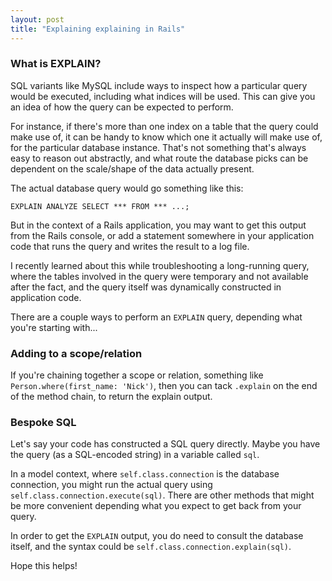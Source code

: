 ```yaml
---
layout: post
title: "Explaining explaining in Rails"
---
```


### What is EXPLAIN?

SQL variants like MySQL include ways to inspect how a particular query would be executed, including what indices will be used. This can give you an idea of how the query can be expected to perform. 

For instance, if there's more than one index on a table that the query could make use of, it can be handy to know which one it actually will make use of, for the particular database instance. That's not something that's always easy to reason out abstractly, and what route the database picks can be dependent on the scale/shape of the data actually present.

The actual database query would go something like this:
```
EXPLAIN ANALYZE SELECT *** FROM *** ...;
```
But in the context of a Rails application, you may want to get this output from the Rails console, or add a statement somewhere in your application code that runs the query and writes the result to a log file.

I recently learned about this while troubleshooting a long-running query, where the tables involved in the query were temporary and not available after the fact, and the query itself was dynamically constructed in application code.

There are a couple ways to perform an `EXPLAIN` query, depending what you're starting with...

### Adding to a scope/relation

If you're chaining together a scope or relation, something like `Person.where(first_name: 'Nick')`, then you can tack `.explain` on the end of the method chain, to return the explain output.

### Bespoke SQL

Let's say your code has constructed a SQL query directly. Maybe you have the query (as a SQL-encoded string) in a variable called `sql`. 

In a model context, where `self.class.connection` is the database connection, you might run the actual query using `self.class.connection.execute(sql)`. There are other methods that might be more convenient depending what you expect to get back from your query.

In order to get the `EXPLAIN` output, you do need to consult the database itself, and the syntax could be `self.class.connection.explain(sql)`.

Hope this helps!
